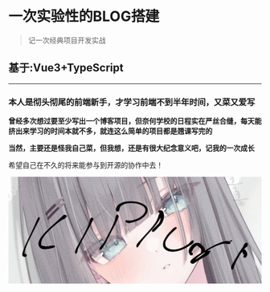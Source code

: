 # 一次实验性的BLOG搭建
> 记一次经典项目开发实战

## 基于:Vue3+TypeScript

 ---

### 本人是彻头彻尾的前端新手，才学习前端不到半年时间，又菜又爱写

**曾经多次想过要至少写出一个博客项目，但奈何学校的日程实在严丝合缝，每天能挤出来学习的时间本就不多，就连这么简单的项目都是翘课写完的**

**当然，主要还是怪我自己菜，但我想，还是有很大纪念意义吧，记我的一次成长**

希望自己在不久的将来能参与到开源的协作中去！

![直接用我写邮件喜欢放的底图吧](./images/kippu.png)